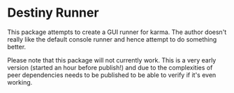 # Destiny Runner


This package attempts to create a GUI runner for karma. The author doesn't  really like the default console runner and hence attempt to do something better.

Please note that this package will not currently work. This is a very early version (started an hour before publish!) and due to the complexities of peer dependencies needs to be published to be able to verify if it's even working.
